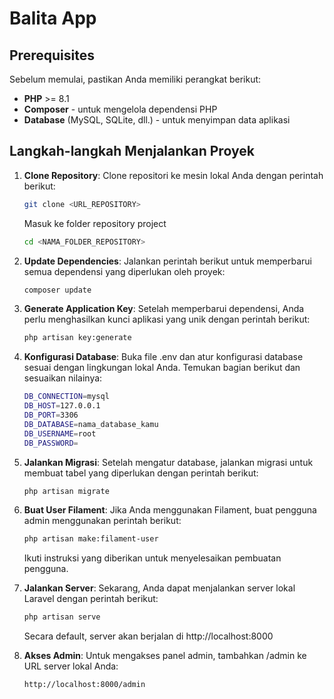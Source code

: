 # Balita App

## Prerequisites

Sebelum memulai, pastikan Anda memiliki perangkat berikut:

- **PHP** >= 8.1
- **Composer** - untuk mengelola dependensi PHP
- **Database** (MySQL, SQLite, dll.) - untuk menyimpan data aplikasi

## Langkah-langkah Menjalankan Proyek

1. **Clone Repository**: Clone repositori ke mesin lokal Anda dengan perintah berikut:
   ```bash
   git clone <URL_REPOSITORY>
   ```
   Masuk ke folder repository project
   ```bash
   cd <NAMA_FOLDER_REPOSITORY>

1. **Update Dependencies**: Jalankan perintah berikut untuk memperbarui semua dependensi yang diperlukan oleh proyek:
   ```bash
   composer update

2. **Generate Application Key**: Setelah memperbarui dependensi, Anda perlu menghasilkan kunci aplikasi yang unik dengan perintah berikut:
   ```bash
   php artisan key:generate

3. **Konfigurasi Database**: Buka file .env dan atur konfigurasi database sesuai dengan lingkungan lokal Anda. Temukan bagian berikut dan sesuaikan nilainya:
   ```bash
   DB_CONNECTION=mysql
   DB_HOST=127.0.0.1
   DB_PORT=3306
   DB_DATABASE=nama_database_kamu
   DB_USERNAME=root
   DB_PASSWORD=

4. **Jalankan Migrasi**: Setelah mengatur database, jalankan migrasi untuk membuat tabel yang diperlukan dengan perintah berikut:
   ```bash
   php artisan migrate

5. **Buat User Filament**: Jika Anda menggunakan Filament, buat pengguna admin menggunakan perintah berikut:
   ```bash
   php artisan make:filament-user
   ```
   Ikuti instruksi yang diberikan untuk menyelesaikan pembuatan pengguna.

6. **Jalankan Server**: Sekarang, Anda dapat menjalankan server lokal Laravel dengan perintah berikut:
   ```bash
   php artisan serve
   ```
   Secara default, server akan berjalan di http://localhost:8000

7. **Akses Admin**: Untuk mengakses panel admin, tambahkan /admin ke URL server lokal Anda:
   ```bash
   http://localhost:8000/admin
